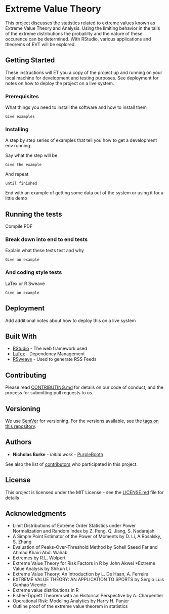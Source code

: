 # Extreme Value Theory

This project discusses the statistics related to extreme values known as Extreme Value Theory and Analysis. Using the limiting behavior in the tails of the extreme distributions the probaililty and the nature of these occurence can be determined. With RStudio, various applications and  theorems of EVT  will be explored. 

## Getting Started

These instructions will ET you a copy of the project up and running on your local machine for development and testing purposes. See deployment for notes on how to deploy the project on a live system.

### Prerequisites

What things you need to install the software and how to install them

```
Give examples
```

### Installing

A step by step series of examples that tell you how to get a development env running

Say what the step will be

```
Give the example
```

And repeat

```
until finished
```

End with an example of getting some data out of the system or using it for a little demo

## Running the tests

Compile PDF 

### Break down into end to end tests

Explain what these tests test and why

```
Give an example
```

### And coding style tests

LaTex or R Sweave

```
Give an example
```

## Deployment

Add additional notes about how to deploy this on a live system

## Built With

* [RStudio](http://www.dropwizard.io/1.0.2/docs/) - The web framework used
* [LaTex](https://maven.apache.org/) - Dependency Management
* [RSweave](https://rometools.github.io/rome/) - Used to generate RSS Feeds

## Contributing

Please read [CONTRIBUTING.md](https://gist.github.com/PurpleBooth/b24679402957c63ec426) for details on our code of conduct, and the process for submitting pull requests to us.

## Versioning

We use [SemVer](http://semver.org/) for versioning. For the versions available, see the [tags on this repository](https://github.com/your/project/tags). 

## Authors

* **Nicholas Burke** - *Initial work* - [PurpleBooth](https://github.com/PurpleBooth)

See also the list of [contributors](https://github.com/your/project/contributors) who participated in this project.

## License

This project is licensed under the MIT License - see the [LICENSE.md](LICENSE.md) file for details

## Acknowledgments

* Limit Distributions of Extreme Order Statistics under Power Normalization and Random Index by Z. Peng, Q. Jiang, S. Nadarajah
* A Simple Point Estimator of the Power of Moments by D. Li, A.Rosalsky, S. Zhang 
* Evaluation of Peaks-Over-Threshold Method by Soheil Saeed Far and Ahmad Khairi Abd. Wahab
 * Extremes by R.L. Wolpert
* Extreme Value Theory for Risk Factors in R by John Akwei
*Extreme Value Analysis by Shikun Li
* Extreme Value Theory: An Introduction by L. De Haan, A. Ferreira
* EXTREME VALUE THEORY: AN APPLICATION TO SPORTS by Sergio Luıs Ganhao Vicente
* Extreme value distributions in R
* Fisher-Tippett Theorem with an Historical Perspective by A. Charpentier
* Operational Risk: Modeling Analytics by Harry H. Panjer
* Outline proof of the extreme value theorem in statistics



